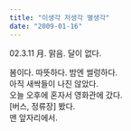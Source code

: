 ```yaml
---
title: "이생각 저생각 별생각"
date: "2009-01-16"
---
```


02.3.11 月. 맑음. 달이 없다.  
  
봄이다. 따뜻하다. 밤엔 썰렁하다.  
아직 새싹들이 나진 않았다.  
오늘 오후에 혼자서 영화관에 갔다.  
\[버스, 정류장\] 봤다.  
맨 앞자리에서.
